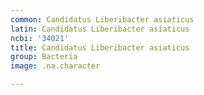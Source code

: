 ```yaml
---
common: Candidatus Liberibacter asiaticus
latin: Candidatus Liberibacter asiaticus
ncbi: '34021'
title: Candidatus Liberibacter asiaticus
group: Bacteria
image: .na.character

---
```

